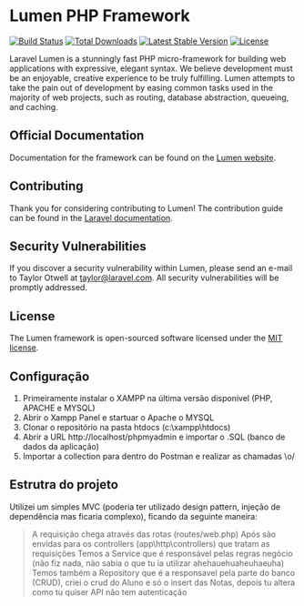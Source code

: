 # Lumen PHP Framework

[![Build Status](https://travis-ci.org/laravel/lumen-framework.svg)](https://travis-ci.org/laravel/lumen-framework)
[![Total Downloads](https://img.shields.io/packagist/dt/laravel/lumen-framework)](https://packagist.org/packages/laravel/lumen-framework)
[![Latest Stable Version](https://img.shields.io/packagist/v/laravel/lumen-framework)](https://packagist.org/packages/laravel/lumen-framework)
[![License](https://img.shields.io/packagist/l/laravel/lumen)](https://packagist.org/packages/laravel/lumen-framework)

Laravel Lumen is a stunningly fast PHP micro-framework for building web applications with expressive, elegant syntax. We believe development must be an enjoyable, creative experience to be truly fulfilling. Lumen attempts to take the pain out of development by easing common tasks used in the majority of web projects, such as routing, database abstraction, queueing, and caching.

## Official Documentation

Documentation for the framework can be found on the [Lumen website](https://lumen.laravel.com/docs).

## Contributing

Thank you for considering contributing to Lumen! The contribution guide can be found in the [Laravel documentation](https://laravel.com/docs/contributions).

## Security Vulnerabilities

If you discover a security vulnerability within Lumen, please send an e-mail to Taylor Otwell at taylor@laravel.com. All security vulnerabilities will be promptly addressed.

## License

The Lumen framework is open-sourced software licensed under the [MIT license](https://opensource.org/licenses/MIT).

## Configuração

1) Primeiramente instalar o XAMPP na última versão disponível (PHP, APACHE e MYSQL)
2) Abrir o Xampp Panel e startuar o Apache o MYSQL
3) Clonar o repositório na pasta htdocs (c:\xampp\htdocs)
4) Abrir a URL http://localhost/phpmyadmin e importar o .SQL (banco de dados da aplicação)
5) Importar a collection para dentro do Postman e realizar as chamadas \o/

## Estrutra do projeto

Utilizei um simples MVC (poderia ter utilizado design pattern, injeção de dependência mas ficaria complexo), ficando da seguinte maneira:
> A requisição chega através das rotas (routes/web.php)
> Após são envidas para os controllers (app\http\controllers) que tratam as requisições
> Temos a Service que é responsável pelas regras negócio (não fiz nada, não sabia o que tu ia utilizar ahehauehuaheuhaeuha) 
> Temos também a Repository que é a responsavel pela parte do banco (CRUD), criei o crud do Aluno e só o insert das Notas, depois tu altera como tu quiser
> API não tem autenticação
